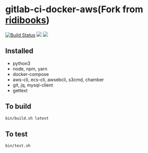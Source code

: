 # gitlab-ci-docker-aws(Fork from [ridibooks](ridibooks-docker/gitlab-ci-docker-aws))
[![Build Status](https://travis-ci.org/velugabrewery/gitlab-ci-docker-aws.svg?branch=master)](https://travis-ci.org/ridibooks-docker/gitlab-ci-docker-aws)
[![](https://images.microbadger.com/badges/version/velugabrewery/gitlab-ci-docker-aws.svg)](https://microbadger.com/images/ridibooks/gitlab-ci-docker-aws "Get your own image badge on microbadger.com")
[![](https://images.microbadger.com/badges/image/velugabrewery/gitlab-ci-docker-aws.svg)](https://microbadger.com/images/ridibooks/gitlab-ci-docker-aws "Get your own image badge on microbadger.com")

## Installed
- python3
- node, npm, yarn
- docker-compose
- aws-cli, ecs-cli, awsebcli, s3cmd, chamber
- git, jq, mysql-client
- gettext

## To build
```bash
bin/build.sh latest
```

## To test
```bash
bin/test.sh
```